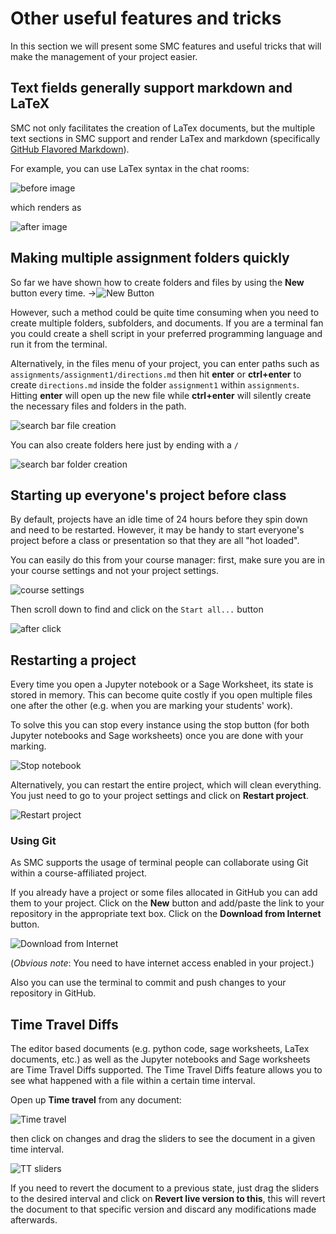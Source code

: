 # Other useful features and tricks
In this section we will present some SMC features and useful tricks that will make the management of your project easier.

## Text fields generally support markdown and LaTeX
SMC not only facilitates the creation of LaTex documents, but the multiple text sections in SMC support and render LaTex and markdown  (specifically  [GitHub Flavored Markdown](https://github.com/adam-p/markdown-here/wiki/Markdown-Cheatsheet)).

For example, you can use LaTex syntax in the chat rooms:

![before image](./assets/before_latex_render.png)

which renders as

![after image](./assets/after_latex_render.png)

## Making multiple assignment folders quickly
So far we have shown how to create folders and files by using the **New** button every time. ->![New Button](./assets/new.png)

However, such a method could be quite time consuming when you need to create multiple folders, subfolders, and documents. If you are a terminal fan you could create a shell script in your preferred programming language and run it from the terminal.


Alternatively, in the files menu of your project, you can enter paths such as `assignments/assignment1/directions.md` then hit **enter** or **ctrl+enter** to create `directions.md` inside the folder `assignment1` within `assignments`. Hitting **enter** will open up the new file while **ctrl+enter** will silently create the necessary files and folders in the path.

![search bar file creation](./assets/file.png)

You can also create folders here just by ending with a `/`

![search bar folder creation](./assets/folder.png)

## Starting up everyone's project before class
By default, projects have an idle time of 24 hours before they spin down and need to be restarted. However, it may be handy to start everyone's project before a class or presentation so that they are all "hot loaded".

You can easily do this from your course manager:
first, make sure you are in your course settings and not your project settings.

![course settings](./assets/settings.png)

Then scroll down to find and click on the `Start all...` button

![after click](./assets/start_all_clicked.png)


## Restarting a project
Every time you open a Jupyter notebook or a Sage Worksheet, its state is stored in memory. This can become quite costly if you open multiple files one after the other (e.g. when you are marking your students' work).

To solve this you can stop every instance using the  stop button (for both Jupyter notebooks and Sage worksheets) once you are done with your marking.

![Stop notebook](./assets/stop_notebook.png)

Alternatively, you can restart the entire project, which will clean everything. You just need to go to your project settings and click on **Restart project**.

![Restart project](./assets/restart_project.png)

### Using Git
As SMC supports the usage of terminal people can collaborate using Git within a course-affiliated project.

If you already have a project or some files allocated in GitHub you can add them to your project.
Click on the **New** button and add/paste the link to your repository in the appropriate text box. Click on the **Download from Internet** button.

![Download from Internet](./assets/download.png)

(*Obvious note*: You need to have internet access enabled in your project.)

Also you can use the terminal to commit and push changes to your repository in GitHub.

## Time Travel Diffs
The editor based documents (e.g. python code, sage worksheets, LaTex documents, etc.) as well as the Jupyter notebooks and Sage worksheets are Time Travel Diffs supported. The Time Travel Diffs feature allows you to see what happened with a file within a certain time interval.

Open up **Time travel** from any document:

![Time travel](./assets/time_travel.png)

then click on changes and drag the sliders to see the document in a given time interval.

![TT sliders](./assets/time_travel_sliders.png)

If you need to revert the document to a previous state, just drag the sliders to the desired interval and click on **Revert live version to this**, this will revert the document to that specific version and discard any modifications made afterwards.
